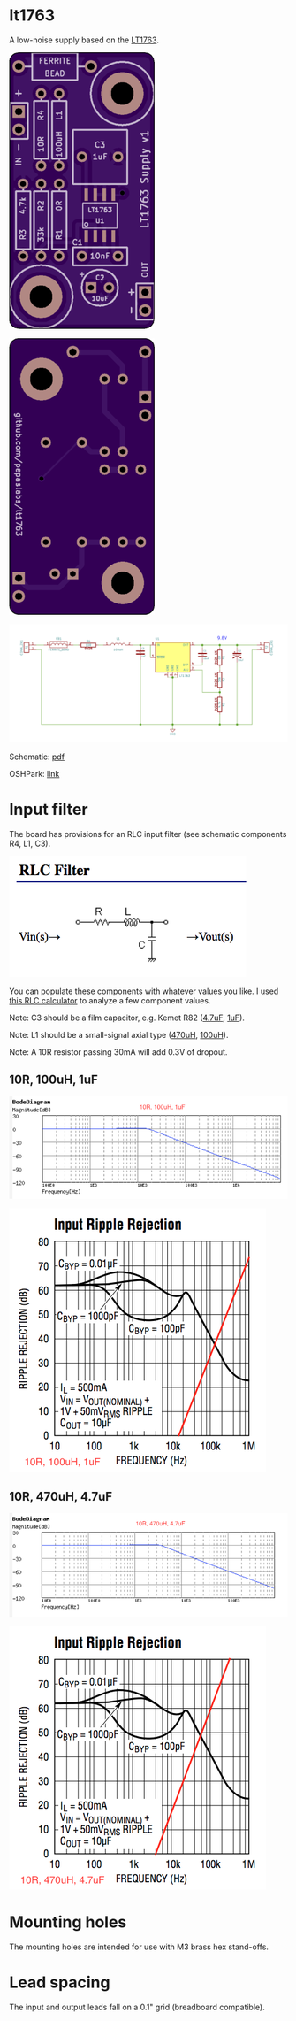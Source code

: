 # lt1763

A low-noise supply based on the [LT1763](http://cds.linear.com/docs/en/datasheet/1763fh.pdf).

![](kicad/releases/v1/top.png)

![](kicad/releases/v1/bottom.png)

![](kicad/releases/v1/supply.png)

Schematic: [pdf](kicad/releases/v1/supply.pdf)

OSHPark: [link](https://oshpark.com/shared_projects/uVr4yDgz)

# Input filter

The board has provisions for an RLC input filter (see schematic components R4, L1, C3).

![](media/rlc.png)

You can populate these components with whatever values you like.  I used [this RLC calculator](http://sim.okawa-denshi.jp/en/RLCtool.php) to analyze a few component values.

Note: C3 should be a film capacitor, e.g. Kemet R82 ([4.7uF](https://www.digikey.com/product-detail/en/kemet/R82CC4470AA30J/399-6028-ND/2704682), [1uF](https://www.digikey.com/product-detail/en/kemet/R82DC4100AA60J/399-5860-ND/2571295)).

Note: L1 should be a small-signal axial type ([470uH](https://www.digikey.com/product-detail/en/bourns-inc/78F471J-RC/M10142-ND/1306000), [100uH](https://www.digikey.com/product-detail/en/bourns-inc/78F101J-RC/M10136-ND/1305994)).

Note: A 10R resistor passing 30mA will add 0.3V of dropout.

## 10R, 100uH, 1uF

![](media/filter-1.png)

![](media/ripple-2.png)


## 10R, 470uH, 4.7uF

![](media/filter-2.png)

![](media/ripple-3.png)


# Mounting holes

The mounting holes are intended for use with M3 brass hex stand-offs.

# Lead spacing

The input and output leads fall on a 0.1" grid (breadboard compatible).
